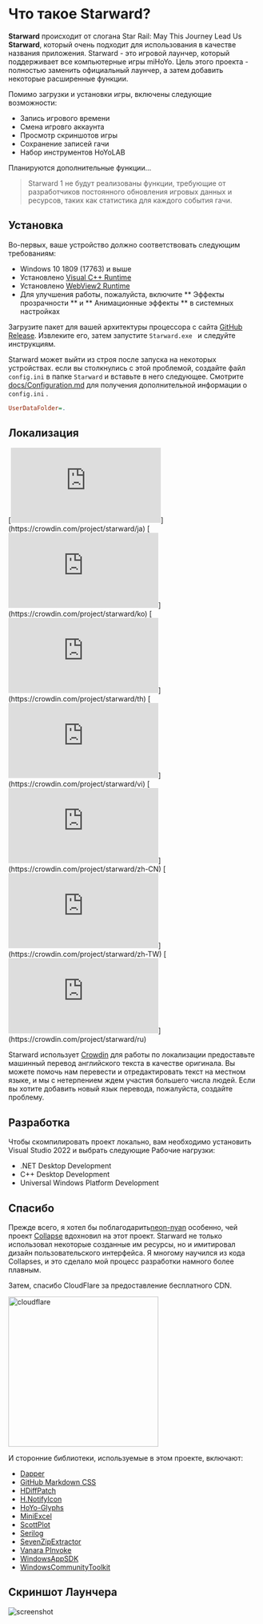 # Что такое Starward?

**Starward** происходит от слогана Star Rail: May This Journey Lead Us **Starward**, который очень подходит для использования в качестве названия приложения. Starward - это игровой лаунчер, который поддерживает все компьютерные игры miHoYo. Цель этого проекта - полностью заменить официальный лаунчер, а затем добавить некоторые расширенные функции.

Помимо загрузки и установки игры, включены следующие возможности:

-  Запись игрового времени
-  Смена игровго аккаунта
-  Просмотр скриншотов игры
-  Сохранение записей гачи
-  Набор инструментов HoYoLAB 

Планируются дополнительные функции...

> Starward 1 не будут реализованы функции, требующие от разработчиков постоянного обновления игровых данных и ресурсов, таких как статистика для каждого события гачи.

## Установка

Во-первых, ваше устройство должно соответствовать следующим требованиям:

- Windows 10 1809 (17763) и выше
- Установлено [Visual C++ Runtime](https://learn.microsoft.com/cpp/windows/latest-supported-vc-redist) 
- Установлено [WebView2 Runtime](https://developer.microsoft.com/microsoft-edge/webview2) 
- Для улучшения работы, пожалуйста, включите ** Эффекты прозрачности ** и ** Анимационные эффекты ** в системных настройках

Загрузите пакет для вашей архитектуры процессора с сайта [GitHub Release](https://github.com/Scighost/Starward/releases). Извлеките его, затем запустите `Starward.exe ` и следуйте инструкциям.

Starward может выйти из строя после запуска на некоторых устройствах. если вы столкнулись с этой проблемой, создайте файл `config.ini` в папке `Starward` и вставьте в него следующее. Смотрите [docs/Configuration.md](./Configuration.md) для получения дополнительной информации о `config.ini` .


``` ini
UserDataFolder=.
```


## Локализация

[![ja-JP translation](https://img.shields.io/badge/dynamic/json?color=blue&label=ja-JP&style=flat&logo=crowdin&query=%24.progress[?(@.data.languageId==%27ja%27)].data.translationProgress&url=https%3A%2F%2Fbadges.awesome-crowdin.com%2Fstats-15878835-595799.json)](https://crowdin.com/project/starward/ja)
[![ko-KR translation](https://img.shields.io/badge/dynamic/json?color=blue&label=ko-KR&style=flat&logo=crowdin&query=%24.progress[?(@.data.languageId==%27ko%27)].data.translationProgress&url=https%3A%2F%2Fbadges.awesome-crowdin.com%2Fstats-15878835-595799.json)](https://crowdin.com/project/starward/ko)
[![th-TH translation](https://img.shields.io/badge/dynamic/json?color=blue&label=th-TH&style=flat&logo=crowdin&query=%24.progress[?(@.data.languageId==%27th%27)].data.translationProgress&url=https%3A%2F%2Fbadges.awesome-crowdin.com%2Fstats-15878835-595799.json)](https://crowdin.com/project/starward/th)
[![vi-VN translation](https://img.shields.io/badge/dynamic/json?color=blue&label=vi-VN&style=flat&logo=crowdin&query=%24.progress[?(@.data.languageId==%27vi%27)].data.translationProgress&url=https%3A%2F%2Fbadges.awesome-crowdin.com%2Fstats-15878835-595799.json)](https://crowdin.com/project/starward/vi)
[![zh-CN translation](https://img.shields.io/badge/dynamic/json?color=blue&label=zh-CN&style=flat&logo=crowdin&query=%24.progress[?(@.data.languageId==%27zh-CN%27)].data.translationProgress&url=https%3A%2F%2Fbadges.awesome-crowdin.com%2Fstats-15878835-595799.json)](https://crowdin.com/project/starward/zh-CN)
[![zh-TW translation](https://img.shields.io/badge/dynamic/json?color=blue&label=zh-TW&style=flat&logo=crowdin&query=%24.progress[?(@.data.languageId==%27zh-TW%27)].data.translationProgress&url=https%3A%2F%2Fbadges.awesome-crowdin.com%2Fstats-15878835-595799.json)](https://crowdin.com/project/starward/zh-TW)
[![ru-RU translation](https://img.shields.io/badge/dynamic/json?color=blue&label=ru-RU&style=flat&logo=crowdin&query=%24.progress[?(@.data.languageId==%27ru%27)].data.translationProgress&url=https%3A%2F%2Fbadges.awesome-crowdin.com%2Fstats-15878835-595799.json)](https://crowdin.com/project/starward/ru)

Starward использует [Crowdin](https://crowdin.com/project/starward) для работы по локализации предоставьте машинный перевод английского текста в качестве оригинала. Вы можете помочь нам перевести и отредактировать текст на местном языке, и мы с нетерпением ждем участия большего числа людей. Если вы хотите добавить новый язык перевода, пожалуйста, создайте проблему.

## Разработка

Чтобы скомпилировать проект локально, вам необходимо установить Visual Studio 2022 и выбрать следующие Рабочие нагрузки:

-  .NET Desktop Development
-  C++ Desktop Development
-  Universal Windows Platform Development

## Спасибо

Прежде всего, я хотел бы поблагодарить[neon-nyan](https://github.com/neon-nyan) особенно, чей проект [Collapse](https://github.com/neon-nyan/Collapse) вдохновил на этот проект. Starward не только использовал некоторые созданные им ресурсы, но и имитировал дизайн пользовательского интерфейса. Я многому научился из кода Collapses, и это сделало мой процесс разработки намного более плавным.

Затем, спасибо CloudFlare за предоставление бесплатного CDN.

<img alt="cloudflare" width="300px" src="https://user-images.githubusercontent.com/61003590/246605903-f19b5ae7-33f8-41ac-8130-6d0069fde27a.png" />

И сторонние библиотеки, используемые в этом проекте, включают:

-  [Dapper](https://github.com/DapperLib/Dapper)
-  [GitHub Markdown CSS](https://github.com/sindresorhus/github-markdown-css)
-  [HDiffPatch](https://github.com/sisong/HDiffPatch)
-  [H.NotifyIcon](https://github.com/HavenDV/H.NotifyIcon)
-  [HoYo-Glyphs](https://github.com/SpeedyOrc-C/HoYo-Glyphs)
-  [MiniExcel](https://github.com/mini-software/MiniExcel)
-  [ScottPlot](https://github.com/ScottPlot/ScottPlot)
-  [Serilog](https://github.com/serilog/serilog)
-  [SevenZipExtractor](https://github.com/adoconnection/SevenZipExtractor)
-  [Vanara PInvoke](https://github.com/dahall/Vanara)
-  [WindowsAppSDK](https://github.com/microsoft/WindowsAppSDK)
-  [WindowsCommunityToolkit](https://github.com/CommunityToolkit/WindowsCommunityToolkit)

## Скриншот Лаунчера

![screenshot](https://github.com/Scighost/Starward/assets/88989555/8d83c941-cfcc-4655-8bf1-2ccd16792336)
